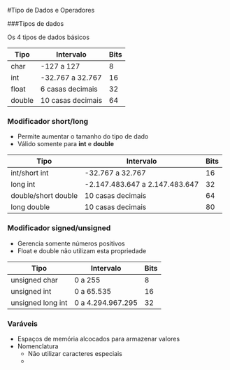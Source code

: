 #Tipo de Dados e Operadores

###Tipos de dados

Os 4 tipos de dados básicos

| Tipo   | Intervalo         | Bits |
| ------ | ----------------- | ---- |
| char   | -127 a 127        | 8    |
| int    | -32.767 a 32.767  | 16   |
| float  | 6 casas decimais  | 32   |
| double | 10 casas decimais | 64   |

### Modificador short/long
- Permite aumentar o tamanho do tipo de dado 
- Válido somente para **int** e **double**


| Tipo                | Intervalo                      | Bits |
| ------------------- | ------------------------------ | ---- |
| int/short int       | -32.767 a 32.767               | 16   |
| long int            | -2.147.483.647 a 2.147.483.647 | 32   |
| double/short double | 10 casas decimais              | 64   |
| long double         | 10 casas decimais              | 80   |


### Modificador signed/unsigned
- Gerencia somente números positivos
- Float e double não utilizam esta propriedade 


| Tipo              | Intervalo         | Bits |
| ----------------- | ----------------- | ---- |
| unsigned char     | 0 a 255           | 8    |
| unsigned int      | 0 a 65.535        | 16   |
| unsigned long int | 0 a 4.294.967.295 | 32   |


### Varáveis
- Espaços de memória alcocados para armazenar valores
- Nomenclatura
  - Não utilizar caracteres especiais
  - 